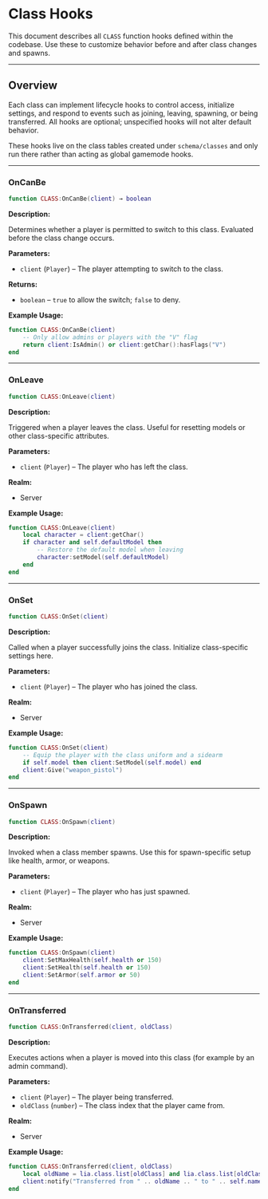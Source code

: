 # Class Hooks

This document describes all `CLASS` function hooks defined within the codebase. Use these to customize behavior before and after class changes and spawns.

---

## Overview

Each class can implement lifecycle hooks to control access, initialize settings, and respond to events such as joining, leaving, spawning, or being transferred. All hooks are optional; unspecified hooks will not alter default behavior.

These hooks live on the class tables created under `schema/classes` and only run there rather than acting as global gamemode hooks.

---

### OnCanBe

```lua
function CLASS:OnCanBe(client) → boolean
```

**Description:**

Determines whether a player is permitted to switch to this class. Evaluated before the class change occurs.

**Parameters:**

* `client` (`Player`) – The player attempting to switch to the class.


**Returns:**

* `boolean` – `true` to allow the switch; `false` to deny.


**Example Usage:**

```lua
function CLASS:OnCanBe(client)
    -- Only allow admins or players with the "V" flag
    return client:IsAdmin() or client:getChar():hasFlags("V")
end
```

---

### OnLeave

```lua
function CLASS:OnLeave(client)
```

**Description:**

Triggered when a player leaves the class. Useful for resetting models or other class-specific attributes.

**Parameters:**

* `client` (`Player`) – The player who has left the class.


**Realm:**

* Server


**Example Usage:**

```lua
function CLASS:OnLeave(client)
    local character = client:getChar()
    if character and self.defaultModel then
        -- Restore the default model when leaving
        character:setModel(self.defaultModel)
    end
end
```

---

### OnSet

```lua
function CLASS:OnSet(client)
```

**Description:**

Called when a player successfully joins the class. Initialize class-specific settings here.

**Parameters:**

* `client` (`Player`) – The player who has joined the class.


**Realm:**

* Server


**Example Usage:**

```lua
function CLASS:OnSet(client)
    -- Equip the player with the class uniform and a sidearm
    if self.model then client:SetModel(self.model) end
    client:Give("weapon_pistol")
end
```

---

### OnSpawn

```lua
function CLASS:OnSpawn(client)
```

**Description:**

Invoked when a class member spawns. Use this for spawn-specific setup like health, armor, or weapons.

**Parameters:**

* `client` (`Player`) – The player who has just spawned.


**Realm:**

* Server


**Example Usage:**

```lua
function CLASS:OnSpawn(client)
    client:SetMaxHealth(self.health or 150)
    client:SetHealth(self.health or 150)
    client:SetArmor(self.armor or 50)
end
```

---

### OnTransferred

```lua
function CLASS:OnTransferred(client, oldClass)
```

**Description:**

Executes actions when a player is moved into this class (for example by an admin command).

**Parameters:**

* `client` (`Player`) – The player being transferred.
* `oldClass` (`number`) – The class index that the player came from.


**Realm:**

* Server


**Example Usage:**

```lua
function CLASS:OnTransferred(client, oldClass)
    local oldName = lia.class.list[oldClass] and lia.class.list[oldClass].name or "Unknown"
    client:notify("Transferred from " .. oldName .. " to " .. self.name)
end
```

